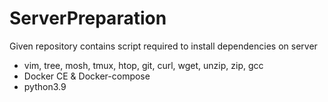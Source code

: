 # ServerPreparation
Given repository contains script required to install dependencies on server

<ul>
<li>vim, tree, mosh, tmux, htop, git, curl, wget, unzip, zip, gcc</li>
<li>Docker CE & Docker-compose</li>
<li>python3.9</li>
</ul>